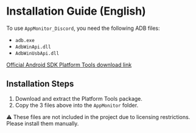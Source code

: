 # Installation Guide (English)

To use `AppMonitor_Discord`, you need the following ADB files:

- `adb.exe`
- `AdbWinApi.dll`
- `AdbWinUsbApi.dll`

[Official Android SDK Platform Tools download link](https://developer.android.com/studio/releases/platform-tools)

## Installation Steps
1. Download and extract the Platform Tools package.
2. Copy the 3 files above into the `AppMonitor` folder.

⚠️ These files are not included in the project due to licensing restrictions. Please install them manually.
